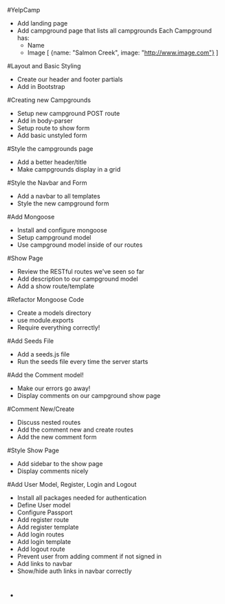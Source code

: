 #YelpCamp
* Add landing page
* Add campground page that lists all campgrounds
	Each Campground has:
	- Name
	- Image
		[
  			{name: "Salmon Creek", image: "http://www.image.com"}
		]

#Layout and Basic Styling
* Create our header and footer partials
* Add in Bootstrap

#Creating new Campgrounds
* Setup new campground POST route
* Add in body-parser
* Setup route to show form
* Add basic unstyled form

#Style the campgrounds page
* Add a better header/title
* Make campgrounds display in a grid

#Style the Navbar and Form
* Add a navbar to all templates
* Style the new campground form

#Add Mongoose
* Install and configure mongoose
* Setup campground model
* Use campground model inside of our routes

#Show Page
* Review the RESTful routes we've seen so far
* Add description to our campground model
* Add a show route/template

#Refactor Mongoose Code
* Create a models directory
* use module.exports
* Require everything correctly!

#Add Seeds File
* Add a seeds.js file
* Run the seeds file every time the server starts

#Add the Comment model!
* Make our errors go away!
* Display comments on our campground show page

#Comment New/Create
* Discuss nested routes
* Add the comment new and create routes
* Add the new comment form

#Style Show Page
* Add sidebar to the show page
* Display comments nicely

#Add User Model, Register, Login and Logout
* Install all packages needed for authentication
* Define User model
* Configure Passport
* Add register route
* Add register template
* Add login routes
* Add login template
* Add logout route
* Prevent user from adding comment if not signed in
* Add links to navbar
* Show/hide auth links in navbar correctly

#
*






